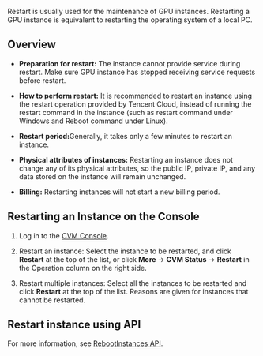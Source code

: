 Restart is usually used for the maintenance of GPU instances. Restarting a GPU instance is equivalent to restarting the operating system of a local PC.

## Overview
 - **Preparation for restart:** The instance cannot provide service during restart. Make sure GPU instance has stopped receiving service requests before restart.
 
 - **How to perform restart:** It is recommended to restart an instance using the restart operation provided by Tencent Cloud, instead of running the restart command in the instance (such as restart command under Windows and Reboot command under Linux).
 
 - <b>Restart period:</b>Generally, it takes only a few minutes to restart an instance.
 
 - **Physical attributes of instances:** Restarting an instance does not change any of its physical attributes, so the public IP, private IP, and any data stored on the instance will remain unchanged.
 
 - **Billing:** Restarting instances will not start a new billing period.

## Restarting an Instance on the Console

 1. Log in to the [CVM Console](https://console.cloud.tencent.com/cvm/).

 2. Restart an instance: Select the instance to be restarted, and click **Restart** at the top of the list, or click **More** -> **CVM Status** -> **Restart** in the Operation column on the right side.

 3. Restart multiple instances: Select all the instances to be restarted and click **Restart** at the top of the list.  Reasons are given for instances that cannot be restarted.

## Restart instance using API
For more information, see [RebootInstances API](https://intl.cloud.tencent.com/document/product/213/33243).

